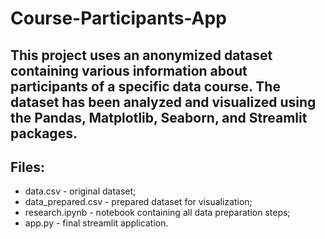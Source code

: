 # Course-Participants-App

## This project uses an anonymized dataset containing various information about participants of a specific data course. The dataset has been analyzed and visualized using the Pandas, Matplotlib, Seaborn, and Streamlit packages.

## Files:
* data.csv - original dataset;
* data_prepared.csv - prepared dataset for visualization;
* research.ipynb - notebook containing all data preparation steps;
* app.py - final streamlit application.
